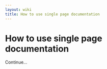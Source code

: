 ```yaml
---
layout: wiki
title: How to use single page documentation
---
```


# How to use single page documentation

Continue...